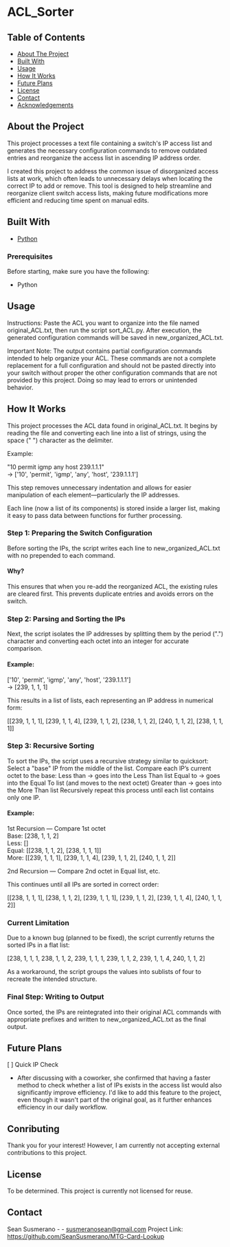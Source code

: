 # ACL_Sorter

## Table of Contents
- [About The Project](#about-the-project)
- [Built With](#built-with)
- [Usage](#usage)
- [How It Works](#how-it-works)
- [Future Plans](#future-plans)
- [License](#license)
- [Contact](#contact)
- [Acknowledgements](#Acknowledgements)

## About the Project
This project processes a text file containing a switch's IP access list and generates the necessary configuration commands to remove outdated entries and reorganize the access list in ascending IP address order.

I created this project to address the common issue of disorganized access lists at work, which often leads to unnecessary delays when locating the correct IP to add or remove. This tool is designed to help streamline and reorganize client switch access lists, making future modifications more efficient and reducing time spent on manual edits.


## Built With
- [Python](https://www.python.org/)

### Prerequisites
   Before starting, make sure you have the following:
   - Python


## Usage
Instructions:
Paste the ACL you want to organize into the file named original_ACL.txt, then run the script sort_ACL.py. After execution, the generated configuration commands will be saved in new_organized_ACL.txt.

Important Note:
The output contains partial configuration commands intended to help organize your ACL. These commands are not a complete replacement for a full configuration and should not be pasted directly into your switch without proper the other configuration commands that are not provided by this project. Doing so may lead to errors or unintended behavior.


## How It Works

This project processes the ACL data found in original_ACL.txt. It begins by reading the file and converting each line into a list of strings, using the space (" ") character as the delimiter.

Example:

"10 permit igmp any host 239.1.1.1"  
→ ['10', 'permit', 'igmp', 'any', 'host', '239.1.1.1']

This step removes unnecessary indentation and allows for easier manipulation of each element—particularly the IP addresses.

Each line (now a list of its components) is stored inside a larger list, making it easy to pass data between functions for further processing.

### Step 1: Preparing the Switch Configuration

Before sorting the IPs, the script writes each line to new_organized_ACL.txt with no prepended to each command.

#### Why?
This ensures that when you re-add the reorganized ACL, the existing rules are cleared first. This prevents duplicate entries and avoids errors on the switch.

### Step 2: Parsing and Sorting the IPs

Next, the script isolates the IP addresses by splitting them by the period (".") character and converting each octet into an integer for accurate comparison.

#### Example:

['10', 'permit', 'igmp', 'any', 'host', '239.1.1.1']  
→ [239, 1, 1, 1]

This results in a list of lists, each representing an IP address in numerical form:

[[239, 1, 1, 1], [239, 1, 1, 4], [239, 1, 1, 2], [238, 1, 1, 2], [240, 1, 1, 2], [238, 1, 1, 1]]

### Step 3: Recursive Sorting

To sort the IPs, the script uses a recursive strategy similar to quicksort:
    Select a "base" IP from the middle of the list.
    Compare each IP’s current octet to the base:
        Less than → goes into the Less Than list
        Equal to → goes into the Equal To list (and moves to the next octet)
        Greater than → goes into the More Than list
    Recursively repeat this process until each list contains only one IP.

#### Example:

1st Recursion — Compare 1st octet  
Base: [238, 1, 1, 2]  
Less: []  
Equal: [[238, 1, 1, 2], [238, 1, 1, 1]]  
More: [[239, 1, 1, 1], [239, 1, 1, 4], [239, 1, 1, 2], [240, 1, 1, 2]]

2nd Recursion — Compare 2nd octet in Equal list, etc.

This continues until all IPs are sorted in correct order:

[[238, 1, 1, 1], [238, 1, 1, 2], [239, 1, 1, 1], [239, 1, 1, 2], [239, 1, 1, 4], [240, 1, 1, 2]]

### Current Limitation

Due to a known bug (planned to be fixed), the script currently returns the sorted IPs in a flat list:

[238, 1, 1, 1, 238, 1, 1, 2, 239, 1, 1, 1, 239, 1, 1, 2, 239, 1, 1, 4, 240, 1, 1, 2]

As a workaround, the script groups the values into sublists of four to recreate the intended structure.

### Final Step: Writing to Output

Once sorted, the IPs are reintegrated into their original ACL commands with appropriate prefixes and written to new_organized_ACL.txt as the final output.


## Future Plans
[ ] Quick IP Check
- After discussing with a coworker, she confirmed that having a faster method to check whether a list of IPs exists in the access list would also significantly improve efficiency. I'd like to add this feature to the project, even though it wasn't part of the original goal, as it further enhances efficiency in our daily workflow.


## Conributing
   Thank you for your interest! However, I am currently not accepting external contributions to this project.


## License
   To be determined. This project is currently not licensed for reuse.


## Contact
Sean Susmerano - - susmeranosean@gmail.com
Project Link: https://github.com/SeanSusmerano/MTG-Card-Lookup
